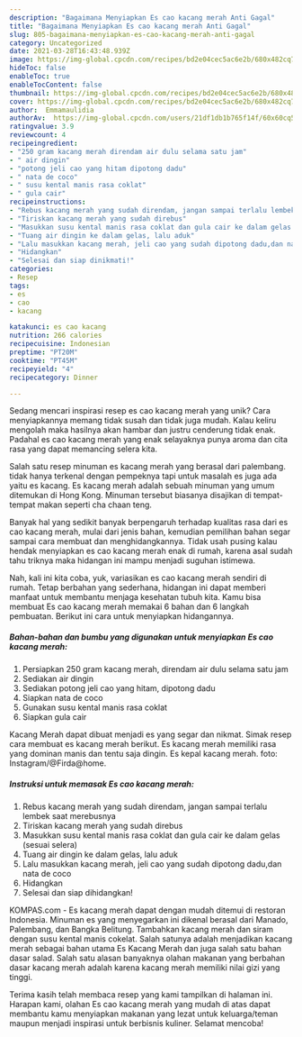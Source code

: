```yaml
---
description: "Bagaimana Menyiapkan Es cao kacang merah Anti Gagal"
title: "Bagaimana Menyiapkan Es cao kacang merah Anti Gagal"
slug: 805-bagaimana-menyiapkan-es-cao-kacang-merah-anti-gagal
category: Uncategorized
date: 2021-03-28T16:43:48.939Z
image: https://img-global.cpcdn.com/recipes/bd2e04cec5ac6e2b/680x482cq70/es-cao-kacang-merah-foto-resep-utama.jpg
hideToc: false
enableToc: true
enableTocContent: false
thumbnail: https://img-global.cpcdn.com/recipes/bd2e04cec5ac6e2b/680x482cq70/es-cao-kacang-merah-foto-resep-utama.jpg
cover: https://img-global.cpcdn.com/recipes/bd2e04cec5ac6e2b/680x482cq70/es-cao-kacang-merah-foto-resep-utama.jpg
author:  Emmamaulidia
authorAv:  https://img-global.cpcdn.com/users/21df1db1b765f14f/60x60cq50/avatar.jpg
ratingvalue: 3.9
reviewcount: 4
recipeingredient:
- "250 gram kacang merah direndam air dulu selama satu jam"
- " air dingin"
- "potong jeli cao yang hitam dipotong dadu"
- " nata de coco"
- " susu kental manis rasa coklat"
- " gula cair"
recipeinstructions:
- "Rebus kacang merah yang sudah direndam, jangan sampai terlalu lembek saat merebusnya"
- "Tiriskan kacang merah yang sudah direbus"
- "Masukkan susu kental manis rasa coklat dan gula cair ke dalam gelas (sesuai selera)"
- "Tuang air dingin ke dalam gelas, lalu aduk"
- "Lalu masukkan kacang merah, jeli cao yang sudah dipotong dadu,dan nata de coco"
- "Hidangkan"
- "Selesai dan siap dinikmati!"
categories:
- Resep
tags:
- es
- cao
- kacang

katakunci: es cao kacang 
nutrition: 266 calories
recipecuisine: Indonesian
preptime: "PT20M"
cooktime: "PT45M"
recipeyield: "4"
recipecategory: Dinner

---
```



Sedang mencari inspirasi resep es cao kacang merah yang unik? Cara menyiapkannya memang tidak susah dan tidak juga mudah. Kalau keliru mengolah maka hasilnya akan hambar dan justru cenderung tidak enak. Padahal es cao kacang merah yang enak selayaknya punya aroma dan cita rasa yang dapat memancing selera kita.


Salah satu resep minuman es kacang merah yang berasal dari palembang. tidak hanya terkenal dengan pempeknya tapi untuk masalah es juga ada yaitu es kacang. Es kacang merah adalah sebuah minuman yang umum ditemukan di Hong Kong. Minuman tersebut biasanya disajikan di tempat-tempat makan seperti cha chaan teng.

Banyak hal yang sedikit banyak berpengaruh terhadap kualitas rasa dari es cao kacang merah, mulai dari jenis bahan, kemudian pemilihan bahan segar sampai cara membuat dan menghidangkannya. Tidak usah pusing kalau hendak menyiapkan es cao kacang merah enak di rumah, karena asal sudah tahu triknya maka hidangan ini mampu menjadi suguhan istimewa.


Nah, kali ini kita coba, yuk, variasikan es cao kacang merah sendiri di rumah. Tetap berbahan yang sederhana, hidangan ini dapat memberi manfaat untuk membantu menjaga kesehatan tubuh kita. Kamu bisa membuat Es cao kacang merah memakai 6 bahan dan 6 langkah pembuatan. Berikut ini cara untuk menyiapkan hidangannya.

<!--inarticleads1-->

##### Bahan-bahan dan bumbu yang digunakan untuk menyiapkan Es cao kacang merah:

1. Persiapkan 250 gram kacang merah, direndam air dulu selama satu jam
1. Sediakan  air dingin
1. Sediakan potong jeli cao yang hitam, dipotong dadu
1. Siapkan  nata de coco
1. Gunakan  susu kental manis rasa coklat
1. Siapkan  gula cair


Kacang Merah dapat dibuat menjadi es yang segar dan nikmat. Simak resep cara membuat es kacang merah berikut. Es kacang merah memiliki rasa yang dominan manis dan tentu saja dingin. Es kepal kacang merah. foto: Instagram/@Firda@home. 

<!--inarticleads2-->

##### Instruksi untuk memasak Es cao kacang merah:

1. Rebus kacang merah yang sudah direndam, jangan sampai terlalu lembek saat merebusnya
1. Tiriskan kacang merah yang sudah direbus
1. Masukkan susu kental manis rasa coklat dan gula cair ke dalam gelas (sesuai selera)
1. Tuang air dingin ke dalam gelas, lalu aduk
1. Lalu masukkan kacang merah, jeli cao yang sudah dipotong dadu,dan nata de coco
1. Hidangkan
1. Selesai dan siap dihidangkan!

KOMPAS.com - Es kacang merah dapat dengan mudah ditemui di restoran Indonesia. Minuman es yang menyegarkan ini dikenal berasal dari Manado, Palembang, dan Bangka Belitung. Tambahkan kacang merah dan siram dengan susu kental manis cokelat. Salah satunya adalah menjadikan kacang merah sebagai bahan utama Es Kacang Merah dan juga salah satu bahan dasar salad. Salah satu alasan banyaknya olahan makanan yang berbahan dasar kacang merah adalah karena kacang merah memiliki nilai gizi yang tinggi. 

Terima kasih telah membaca resep yang kami tampilkan di halaman ini. Harapan kami, olahan Es cao kacang merah yang mudah di atas dapat membantu kamu menyiapkan makanan yang lezat untuk keluarga/teman maupun menjadi inspirasi untuk berbisnis kuliner. Selamat mencoba!
